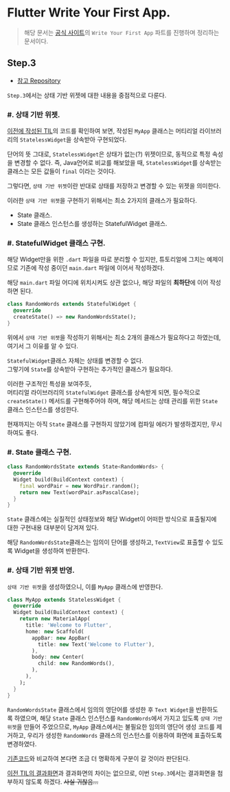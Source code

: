 # Flutter Write Your First App.
> 해당 문서는 [공식 사이트][official-docs]의 `Write Your First App` 파트를 진행하며 정리하는 문서이다.

## Step.3
* [참고 Repository][tutorial-repository]

`Step.3`에서는 상태 기반 위젯에 대한 내용을 중점적으로 다룬다.

### \#. 상태 기반 위젯.

[이전에 작성된 TIL][prev-post]의 코드를 확인하여 보면, 작성된 `MyApp` 클래스는 머티리얼 라이브러리의 `StatelessWidget`을 상속받아 구현되었다.

단어의 뜻 그대로, `StatelessWidget`은 상태가 없는(?) 위젯이므로, 동적으로 특정 속성을 변경할 수 없다. 즉, Java언어로 비교를 해보았을 때, `StatelessWidget`를 상속받는 클래스는 모든 값들이 `final` 이라는 것이다.

그렇다면, `상태 기반 위젯`이란 반대로 상태를 저장하고 변경할 수 있는 위젯을 의미한다.

이러한 `상태 기반 위젯`을 구현하기 위해서는 최소 2가지의 클래스가 필요하다.
* State 클래스.
* State 클래스 인스턴스를 생성하는 StatefulWidget 클래스.


### \#. StatefulWidget 클래스 구현.

해당 Widget만을 위한 `.dart` 파일을 따로 분리할 수 있지만, 튜토리얼에 그치는 예제이므로 기존에 작성 중이던 `main.dart` 파일에 이어서 작성하겠다.

해당 `main.dart` 파일 어디에 위치시켜도 상관 없으나, 해당 파일의 **최하단**에 이어 작성하면 된다.


``` dart
class RandomWords extends StatefulWidget {
  @override
  createState() => new RandomWordsState();
}
```

위에서 `상태 기반 위젯`을 작성하기 위해서는 최소 2개의 클래스가 필요하다고 하였는데, 여기서 그 이유를 알 수 있다.

`StatefulWidget`클래스 자체는 상태를 변경할 수 없다.  
그렇기에 `State`를 상속받아 구현하는 추가적인 클래스가 필요하다.

이러한 구조적인 특성을 보여주듯,  
머티리얼 라이브러리의 `StatefulWidget` 클래스를 상속받게 되면, 필수적으로 `createState()` 메서드를 구현해주어야 하며, 해당 메서드는 상태 관리를 위한 `State` 클래스 인스턴스를 생성한다.

현재까지는 아직 `State` 클래스를 구현하지 않았기에 컴파일 에러가 발생하겠지만, 무시하여도 좋다.

### \#. State 클래스 구현.

``` dart
class RandomWordsState extends State<RandomWords> {
  @override
  Widget build(BuildContext context) {
    final wordPair = new WordPair.random();
    return new Text(wordPair.asPascalCase);
  }
}
```

`State` 클래스에는 실질적인 상태정보와 해당 Widget이 어떠한 방식으로 표출될지에 대한 구현내용 대부분이 담겨져 있다.

해당 `RandomWordsState`클래스는 임의이 단어를 생성하고, `TextView`로 표출할 수 있도록 Widget을 생성하여 반환한다.

### \#. 상태 기반 위젯 반영.

`상태 기반 위젯`을 생성하였으니, 이를 `MyApp` 클래스에 반영한다.

``` dart
class MyApp extends StatelessWidget {
  @override
  Widget build(BuildContext context) {
    return new MaterialApp(
      title: 'Welcome to Flutter',
      home: new Scaffold(
        appBar: new AppBar(
          title: new Text('Welcome to Flutter'),
        ),
        body: new Center(
          child: new RandomWords(),
        ),
      ),
    );
  }
}
```

`RandomWordsState` 클래스에서 임의의 영단어를 생성한 후 `Text Widget`을 반환하도록 하였으며, 해당 `State` 클래스 인스턴스를 `RandomWords`에서 가지고 있도록 `상태 기반 위젯`을 만들어 주었으므로, `MyApp` 클래스에서는 불필요한 임의의 영단어 생성 코드를 제거하고, 우리가 생성한 `RandomWords` 클래스의 인스턴스를 이용하여 화면에 표출하도록 변경하였다.

[기존코드][prev-post]와 비교하여 본다면 조금 더 명확하게 구분이 갈 것이라 판단된다.

[이전 TIL의 결과화면][prev-post]과 결과화면의 차이는 없으므로, 이번 `Step.3`에서는 결과화면을 첨부하지 않도록 하겠다.
~~사실 귀찮음...~~

[official-docs]: https://flutter.io/get-started/codelab/
[prev-post]: https://github.com/dev-juyoung/til/blob/master/flutter/write-your-first-app-step2.md
[tutorial-repository]: https://github.com/dev-juyoung/flutter-tutorials/tree/step-3